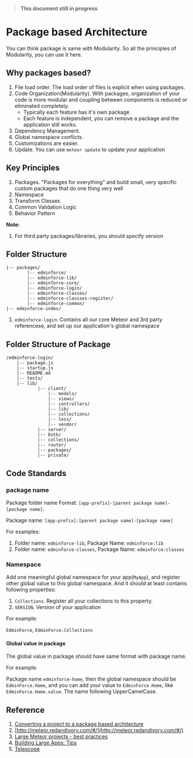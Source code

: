 > **This document still in progress**

# Package based Architecture

You can think package is same with Modularity. So all the principles of Modularity, you can use it here.

## Why packages based? 

1. File load order. The load order of files is explicit when using packages. 
2. Code Organization(Modularity). With packages, organization of your code is more modular and coupling between components is reduced or eliminated completely.
	* Typically each feature has it's own package
	* Each feature is independent, you can remove a package and the application still works.
3. Dependency Management. 
4. Global namespace conflicts.
5. Customizations are easier.
6. Update. You can use `meteor update` to update your application

## Key Principles
1. Packages. "Packages for everything" and build small, very specific custom packages that do one thing very well 
2. Namespace
3. Transform Classes
4. Common Validation Logic
5. Behavior Pattern

**Note:**
1. For third party packages/libraries, you should specify version

## Folder Structure 

```
|-- packages/
		|-- edminforce/
		|-- edminforce-lib/
		|-- edminforce-core/
		|-- edminforce-login/
		|-- edminforce-classes/
		|-- edminforce-classses-register/
		|-- edminforce-common/
|-- edminforce-index/
```

1. `edminforce-login`: Contains all our core Meteor and 3rd party referencese, and set up our application's global namespace

## Folder Structure of Package

```
/edminforce-login/
	|-- package.js
	|-- startup.js	
	|-- README.md
	|-- tests/
	|-- lib/
			|-- client/
				|-- models/
				|-- views/
				|-- controllers/
				|-- lib/
				|-- collections/
				|-- less/
				|-- vendor/
			|-- server/
			|-- both/
			|-- collections/
			|-- router/
			|-- packages/
			|-- private/
```

## Code Standards
### package name
Package folder name Format: `[app-prefix]-[parent package name]-[package name]`.

Package name: `[app-prefix]:[parent package name]-[package name]`

For examples:

1. Folder name: `edminforce-lib`, Package Name: `edminforce:lib`
2. Folder name: `edminforce-classes`, Package Name: `edminforce:classes`

### Namespace
Add one meaningful global namespace for your app(`MyApp`), and register other global value to this global namespace. And it should at least contains following properties:

1. `Collections`. Register all your collections to this property.
2. `VERSION`. Version of your application

For example:

`EdminForce`, `EdminForce.Collections`

#### Global value in package
The global value in package should have same format with package name. 

For example:

Package name `edminforce-home`, then the global namespace should be `EdminForce.Home`, and you can add your value to `EdminForce.Home`, like `EdminForce.Home.value`. The name following UpperCamelCase.


## Reference
1. [Converting a project to a package based architecture](http://experimentsinmeteor.com/package-based-architecture/)
2. [http://meteor.redandivory.com/#/](http://meteor.redandivory.com/#/)
3. [Large Meteor projects - best practices](https://blog.tableflip.io/large-meteor-projects-best-practices/)
4. [Building Large Apps: Tips](https://meteor.hackpad.com/Building-Large-Apps-Tips-d8PQ848nLyE)
5. [Telescope](https://github.com/TelescopeJS/Telescope)


